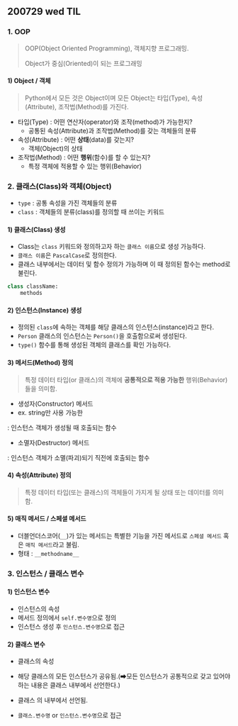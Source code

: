 ## 200729 wed TIL

### 1. OOP

> OOP(Object Oriented Programming), 객체지향 프로그래밍.
>
> Object가 중심(Oriented)이 되는 프로그래밍

#### 1) Object / 객체

> Python에서 모든 것은 Object이며 모든 Object는 타입(Type), 속성(Attribute), 조작법(Method)를 가진다.

- 타입(Type) : 어떤 연산자(operator)와 조작(method)가 가능한지?
  - 공통된 속성(Attribute)과 조작법(Method)를 갖는 객체들의 분류
- 속성(Attribute) : 어떤 **상태**(data)를 갖는지?
  - 객체(Object)의 상태
- 조작법(Method) : 어떤 **행위**(함수)를 할 수 있는지?
  - 특정 객체에 적용할 수 있는 행위(Behavior)

### 2. 클래스(Class)와 객체(Object)

- `type` : 공통 속성을 가진 객체들의 분류
- `class` : 객체들의 분류(class)를 정의할 때 쓰이는 키워드

#### 1) 클래스(Class) 생성

- Class는 `class` 키워드와 정의하고자 하는 `클래스 이름`으로 생성 가능하다.
- `클래스 이름`은 `PascalCase`로 정의한다.
- 클래스 내부에서는 데이터 및 함수 정의가 가능하며 이 때 정의된 함수는 method로 불린다.

```python
class className: 
    methods
```

#### 2) 인스턴스(Instance) 생성

- 정의된 `class`에 속하는 객체를 해당 클래스의 인스턴스(instance)라고 한다.
- `Person` 클래스의 인스턴스는 `Person()`을 호출함으로써 생성된다.
- `type()` 함수를 통해 생성된 객체의 클래스를 확인 가능하다.

#### 3) 메서드(Method) 정의

> 특정 데이터 타입(or 클래스)의 객체에 **공통적으로 적용 가능한** 행위(Behavior)들을 의미함.

- 생성자(Constructor) 메서드
- ex. string만 사용 가능한

: 인스턴스 객체가 생성될 때 호출되는 함수

- 소멸자(Destructor) 메서드

: 인스턴스 객체가 소멸(파괴)되기 직전에 호출되는 함수

#### 4) 속성(Attribute) 정의

> 특정 데이터 타입(또는 클래스)의 객체들이 가지게 될 상태 또는 데이터를 의미함.

#### 5) 매직 메서드 / 스페셜 메서드

- 더블언더스코어(`__`)가 있는 메서드는 특별한 기능을 가진 메서드로 `스페셜 메서드` 혹은 `매직 메서드`라고 불림.
- 형태 : `__methodname__`



### 3. 인스턴스 / 클래스 변수

#### 1) 인스턴스 변수

- 인스턴스의 속성
- 메서드 정의에서 `self.변수명`으로 정의
- 인스턴스 생성 후 `인스턴스.변수명`으로 접근



#### 2) 클래스 변수

- 클래스의 속성
- 해당 클래스의 모든 인스턴스가 공유됨.(➡모든 인스턴스가 공통적으로 갖고 있어야 하는 내용은 클래스 내부에서 선언한다.)

- 클래스 의 내부에서 선언됨.
- `클래스.변수명` or `인스턴스.변수명`으로 접근